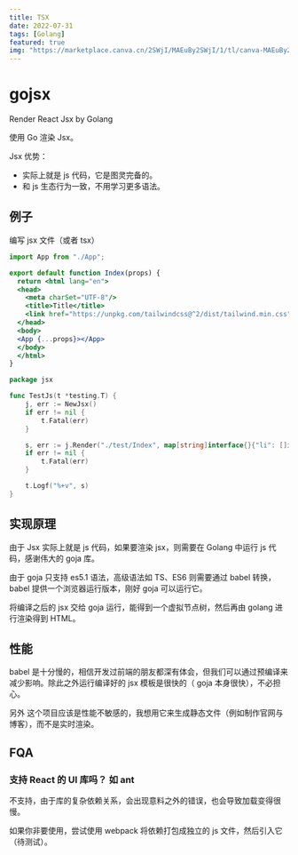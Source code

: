 ```yaml
---
title: TSX
date: 2022-07-31
tags: [Golang]
featured: true
img: "https://marketplace.canva.cn/2SWjI/MAEuBy2SWjI/1/tl/canva-MAEuBy2SWjI.jpg"
---
```

# gojsx

Render React Jsx by Golang

使用 Go 渲染 Jsx。

Jsx 优势：

- 实际上就是 js 代码，它是图灵完备的。
- 和 js 生态行为一致，不用学习更多语法。

## 例子

编写 jsx 文件（或者 tsx）

```jsx
import App from "./App";

export default function Index(props) {
  return <html lang="en">
  <head>
    <meta charSet="UTF-8"/>
    <title>Title</title>
    <link href="https://unpkg.com/tailwindcss@^2/dist/tailwind.min.css" rel="stylesheet"/>
  </head>
  <body>
  <App {...props}></App>
  </body>
  </html>
}
```

```go
package jsx

func TestJs(t *testing.T) {
	j, err := NewJsx()
	if err != nil {
		t.Fatal(err)
	}

	s, err := j.Render("./test/Index", map[string]interface{}{"li": []int64{1, 2, 3, 4}})
	if err != nil {
		t.Fatal(err)
	}

	t.Logf("%+v", s)
}
```

## 实现原理

由于 Jsx 实际上就是 js 代码，如果要渲染 jsx，则需要在 Golang 中运行 js 代码，感谢伟大的 goja 库。

由于 goja 只支持 es5.1 语法，高级语法如 TS、ES6 则需要通过 babel 转换，babel 提供一个浏览器运行版本，刚好 goja 可以运行它。

将编译之后的 jsx 交给 goja 运行，能得到一个虚拟节点树，然后再由 golang 进行渲染得到 HTML。

## 性能

babel 是十分慢的，相信开发过前端的朋友都深有体会，但我们可以通过预编译来减少影响。除此之外运行编译好的 jsx 模板是很快的（ goja 本身很快），不必担心。

另外 这个项目应该是性能不敏感的，我想用它来生成静态文件（例如制作官网与博客），而不是实时渲染。

## FQA

### 支持 React 的 UI 库吗？ 如 ant

不支持，由于库的复杂依赖关系，会出现意料之外的错误，也会导致加载变得很慢。

如果你非要使用，尝试使用 webpack 将依赖打包成独立的 js 文件，然后引入它（待测试）。
